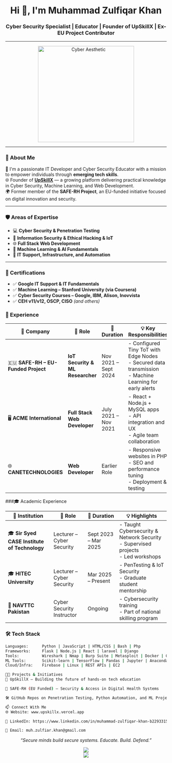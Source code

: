 <h1 align="center">Hi 👋, I'm Muhammad Zulfiqar Khan</h1>
<h3 align="center">Cyber Security Specialist | Educator | Founder of UpSkillX | Ex-EU Project Contributor</h3>

---

<p align="center">
  <img src="https://i.pinimg.com/originals/cd/19/aa/cd19aa1e727d79be52ac4ce88a649951.gif" alt="Cyber Aesthetic" width="300"/>
</p>

---

### 🧠 About Me

🚀 I'm a passionate IT Developer and Cyber Security Educator with a mission to empower individuals through **emerging tech skills**.  
🌐 Founder of **[UpSkillX](#)** — a growing platform delivering practical knowledge in Cyber Security, Machine Learning, and Web Development.  
🌍 Former member of the **SAFE-RH Project**, an EU-funded initiative focused on digital innovation and security.

---

### 🛡️ Areas of Expertise

- 💻 **Cyber Security & Penetration Testing**
- 🔐 **Information Security & Ethical Hacking & IoT**
- 🌐 **Full Stack Web Development**
- 🤖 **Machine Learning & AI Fundamentals**
- 🧪 **IT Support, Infrastructure, and Automation**

---

### 📜 Certifications

- ✅ **Google IT Support & IT Fundamentals**
- ✅ **Machine Learning – Stanford University (via Coursera)**
- ✅ **Cyber Security Courses – Google, IBM, Alison, Inovvista**
- ✅ **CEH v11/v12, OSCP, CISO** *(and others)*


### 💼 Experience
| 🏢 Company                           | 📌 Role                          | 📅 Duration          | 💡 Key Responsibilities                                                                                     |
| ------------------------------------ | -------------------------------- | -------------------- | ----------------------------------------------------------------------------------------------------------- |
| 🇪🇺 **SAFE-RH – EU-Funded Project** | **IoT Security & ML Researcher** | Nov 2021 – Sept 2024 | - Configured Tiny ToT with Edge Nodes<br>- Secured data transmission<br>- Machine Learning for early alerts |
| 🖥 **ACME International**            | **Full Stack Web Developer**     | July 2021 – Nov 2021 | - React + Node.js + MySQL apps<br>- API integration and UX<br>- Agile team collaboration                    |
| 🌐 **CANETECHNOLOGIES**              | **Web Developer**                | Earlier Role         | - Responsive websites in PHP<br>- SEO and performance tuning<br>- Deployment & testing                      |



###🎓 Academic Experience

| 🏫 Institution                               | 📌 Role                   | 📅 Duration          | 💡 Highlights                                                                         |
| -------------------------------------------- | ------------------------- | -------------------- | ------------------------------------------------------------------------------------- |
| 🎓 **Sir Syed CASE Institute of Technology** | Lecturer – Cyber Security | Sept 2023 – Mar 2025 | - Taught Cybersecurity & Network Security<br>- Supervised projects<br>- Led workshops |
| 🎓 **HITEC University**                      | Lecturer – Cyber Security | Mar 2025 – Present   | - PenTesting & IoT Security<br>- Graduate student mentorship                          |
| 🧠 **NAVTTC Pakistan**                       | Cyber Security Instructor | Ongoing              | - Cybersecurity training<br>- Part of national skilling program                       |


### 🛠️ Tech Stack
```bash
Languages:      Python | JavaScript | HTML/CSS | Bash | Php 
Frameworks:     Flask | Node.js | React | laravel | Django
Tools:          Wireshark | Nmap | Burp Suite | Metasploit | Docker | Git | Ghidra | IDA | JohnRipper | Hydra 
ML Tools:       Scikit-learn | TensorFlow | Pandas | Jupyter | Anaconda
Cloud/Infra:    Firebase | Linux | REST APIs | EC2

👨‍💻 Projects & Initiatives
🔧 UpSkillX — Building the future of hands-on tech education

🔐 SAFE-RH (EU Funded) — Security & Access in Digital Health Systems

🛠️ GitHub Repos on Penetration Testing, Python Automation, and ML Projects (scroll down)

📫 Connect With Me
🌐 Website: www.upskillx.vercel.app

💼 LinkedIn: https://www.linkedin.com/in/muhammad-zulfiqar-khan-b22933156/

📧 Email: muh.zulfiar.khan@gmail.com
```
<p align="center"> <em>“Secure minds build secure systems. Educate. Build. Defend.”</em> </p>
<p align="center"> <img src="https://github-readme-stats.vercel.app/api?username=zulfiqar875&show_icons=true&theme=radical" /> <br/> <img src="https://github-readme-streak-stats.herokuapp.com?user=YourUsername&theme=radical" /> </p>
